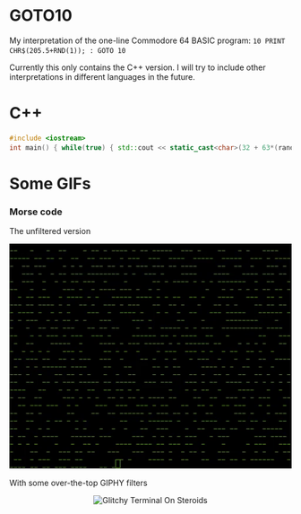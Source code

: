 # GOTO10

My interpretation of the one-line Commodore 64 BASIC program: `10 PRINT CHR$(205.5+RND(1)); : GOTO 10`

Currently this only contains the C++ version. I will try to include other interpretations in different languages in the future.

# C++

``` cpp
#include <iostream> 
int main() { while(true) { std::cout << static_cast<char>(32 + 63*(rand()%2)); } }
```

# Some GIFs

### Morse code

The unfiltered version

<p align="center">
  <img src="./gifs/unfilteredMorseCode.gif" alt="Unfiltered Morse Code" width="800"/>
</p>

With some over-the-top GIPHY filters

<p align="center">
  
  <img src="./gifs/terminalOnSteroids.gif" alt="Glitchy Terminal On Steroids" width="800"/>

</p>
